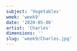 ```yaml
---
subject: 'Vegetables'
week: 'week9'
date: '2020-05-06'
artist: 'Charles'
dimensions: ''
slug: 'week9/Charles.jpg'
---
```


